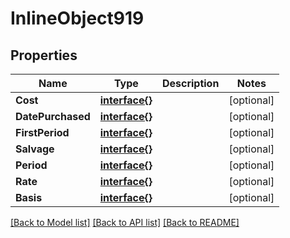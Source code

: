 # InlineObject919

## Properties

Name | Type | Description | Notes
------------ | ------------- | ------------- | -------------
**Cost** | [**interface{}**](.md) |  | [optional] 
**DatePurchased** | [**interface{}**](.md) |  | [optional] 
**FirstPeriod** | [**interface{}**](.md) |  | [optional] 
**Salvage** | [**interface{}**](.md) |  | [optional] 
**Period** | [**interface{}**](.md) |  | [optional] 
**Rate** | [**interface{}**](.md) |  | [optional] 
**Basis** | [**interface{}**](.md) |  | [optional] 

[[Back to Model list]](../README.md#documentation-for-models) [[Back to API list]](../README.md#documentation-for-api-endpoints) [[Back to README]](../README.md)


